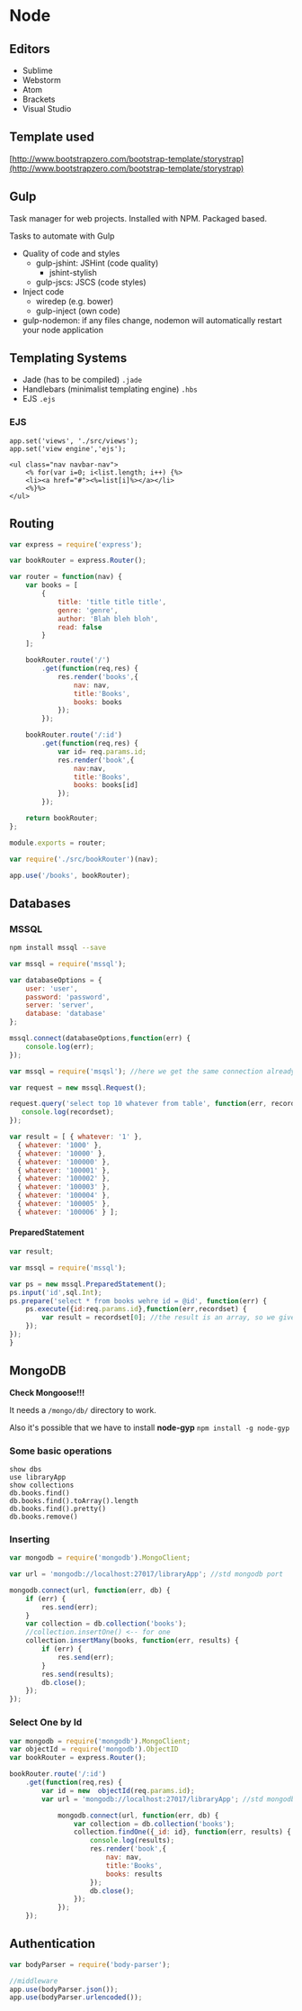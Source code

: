 # Node

## Editors

* Sublime
* Webstorm
* Atom
* Brackets
* Visual Studio

## Template used

[http://www.bootstrapzero.com/bootstrap-template/storystrap](http://www.bootstrapzero.com/bootstrap-template/storystrap)

## Gulp

Task manager for web projects. Installed with NPM. Packaged based.

Tasks to automate with Gulp

* Quality of code and styles
    * gulp-jshint: JSHint (code quality)
        * jshint-stylish
    * gulp-jscs: JSCS (code styles)
* Inject code
    * wiredep (e.g. bower)
    * gulp-inject (own code)
* gulp-nodemon: if any files change, nodemon will automatically restart your node application

## Templating Systems

* Jade (has to be compiled) ```.jade```
* Handlebars (minimalist templating engine) ```.hbs```
* EJS ```.ejs```

### EJS

```
app.set('views', './src/views');
app.set('view engine','ejs');
```

```
<ul class="nav navbar-nav">
    <% for(var i=0; i<list.length; i++) {%>
    <li><a href="#"><%=list[i]%></a></li>
    <%}%>
</ul>
```

## Routing

```javascript
var express = require('express');

var bookRouter = express.Router();

var router = function(nav) {
    var books = [
        {
            title: 'title title title',
            genre: 'genre',
            author: 'Blah bleh bloh',
            read: false
        }
    ];

    bookRouter.route('/')
        .get(function(req,res) {
            res.render('books',{
                nav: nav,
                title:'Books',
                books: books
            });
        });

    bookRouter.route('/:id')
        .get(function(req,res) {
            var id= req.params.id;
            res.render('book',{
                nav:nav,
                title:'Books',
                books: books[id]
            });
        });

    return bookRouter;
};

module.exports = router;
```

```javascript
var require('./src/bookRouter')(nav);

app.use('/books', bookRouter);
```

## Databases

### MSSQL

```bash
npm install mssql --save
```

```javascript
var mssql = require('mssql');

var databaseOptions = {
    user: 'user',
    password: 'password',
    server: 'server',
    database: 'database'
};

mssql.connect(databaseOptions,function(err) {
    console.log(err);
});
```

```javascript
var mssql = require('msqsl'); //here we get the same connection already stablished. Is the way node works.

var request = new mssql.Request();

request.query('select top 10 whatever from table', function(err, recordset) {
   console.log(recordset);
});
```

```javascript
var result = [ { whatever: '1' },
  { whatever: '1000' },
  { whatever: '10000' },
  { whatever: '100000' },
  { whatever: '100001' },
  { whatever: '100002' },
  { whatever: '100003' },
  { whatever: '100004' },
  { whatever: '100005' },
  { whatever: '100006' } ];
```

#### PreparedStatement

```javascript
var result;

var mssql = require('mssql');

var ps = new mssql.PreparedStatement();
ps.input('id',sql.Int);
ps.prepare('select * from books wehre id = @id', function(err) {
    ps.execute({id:req.params.id},function(err,recordset) {
        var result = recordset[0]; //the result is an array, so we give back the first one
    });
});
}
```

## MongoDB

**Check Mongoose!!!**

It needs a ```/mongo/db/``` directory to work.

Also it's possible that we have to install **node-gyp** ```npm install -g node-gyp```

### Some basic operations

```
show dbs
use libraryApp
show collections
db.books.find()
db.books.find().toArray().length
db.books.find().pretty()
db.books.remove()
```

### Inserting

```javascript
var mongodb = require('mongodb').MongoClient;

var url = 'mongodb://localhost:27017/libraryApp'; //std mongodb port

mongodb.connect(url, function(err, db) {
    if (err) {
        res.send(err);
    }
    var collection = db.collection('books');
    //collection.insertOne() <-- for one
    collection.insertMany(books, function(err, results) {
        if (err) {
            res.send(err);
        }
        res.send(results);
        db.close();
    });
});
```

### Select One by Id

```javascript
var mongodb = require('mongodb').MongoClient;
var objectId = require('mongodb').ObjectID
var bookRouter = express.Router();

bookRouter.route('/:id')
    .get(function(req,res) {
        var id = new  objectId(req.params.id);
        var url = 'mongodb://localhost:27017/libraryApp'; //std mongodb port

            mongodb.connect(url, function(err, db) {
                var collection = db.collection('books');
                collection.findOne({_id: id}, function(err, results) {
                    console.log(results);
                    res.render('book',{
                        nav: nav,
                        title:'Books',
                        books: results
                    });
                    db.close();
                });
            });
    });
```

## Authentication

```javascript
var bodyParser = require('body-parser');

//middleware
app.use(bodyParser.json());
app.use(bodyParser.urlencoded());

```
